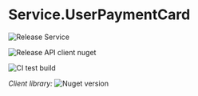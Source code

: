 # Service.UserPaymentCard

![Release Service](https://github.com/MyJetWallet/Service.UserPaymentCard/workflows/Release%20Service/badge.svg)

![Release API client nuget](https://github.com/MyJetWallet/Service.UserPaymentCard/workflows/Release%20API%20client%20nuget/badge.svg)

![CI test build](https://github.com/MyJetWallet/Service.UserPaymentCard/workflows/CI%20test%20build/badge.svg)

*Client library:* ![Nuget version](https://img.shields.io/nuget/v/MyJetWallet.Service.UserPaymentCard.Client?label=MyJetWallet.Service.UserPaymentCard.Client&style=social)

